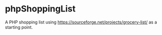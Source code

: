 # phpShoppingList
A PHP shopping list using https://sourceforge.net/projects/grocery-list/ as a starting point.
